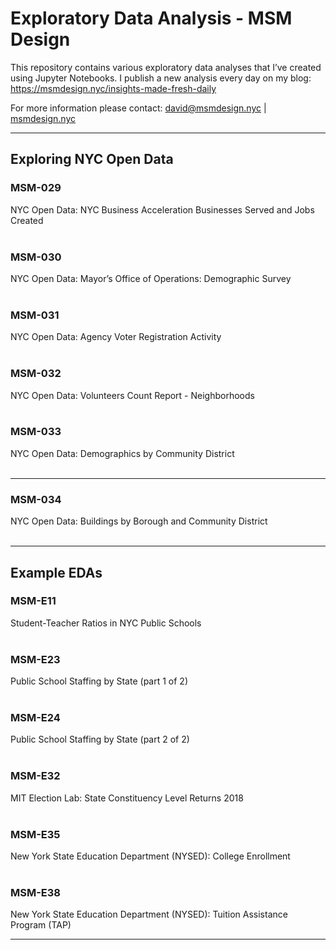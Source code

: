 # Exploratory Data Analysis - MSM Design

This repository contains various exploratory data analyses that I’ve created using Jupyter Notebooks. I publish a new analysis every day on my blog: https://msmdesign.nyc/insights-made-fresh-daily

For more information please contact: david@msmdesign.nyc | [msmdesign.nyc](https://msmdesign.nyc/)
***

## Exploring NYC Open Data

### MSM-029
NYC Open Data: NYC Business Acceleration Businesses Served and Jobs Created
<br>
<br>
### MSM-030
NYC Open Data: Mayor’s Office of Operations: Demographic Survey
<br>
<br>
### MSM-031
NYC Open Data: Agency Voter Registration Activity
<br>
<br>
### MSM-032
NYC Open Data: Volunteers Count Report - Neighborhoods
<br>
<br>
### MSM-033
NYC Open Data: Demographics by Community District
<br>
<br>
***
### MSM-034
NYC Open Data: Buildings by Borough and Community District
<br>
<br>
***
## Example EDAs
### MSM-E11
Student-Teacher Ratios in NYC Public Schools
<br>
<br>
### MSM-E23
Public School Staffing by State (part 1 of 2)
<br>
<br>
### MSM-E24
Public School Staffing by State (part 2 of 2)
<br>
<br>
### MSM-E32
MIT Election Lab: State Constituency Level Returns 2018
<br>
<br>
### MSM-E35
New York State Education Department (NYSED): College Enrollment
<br>
<br>
### MSM-E38
New York State Education Department (NYSED): Tuition Assistance Program (TAP)
<br>
***

